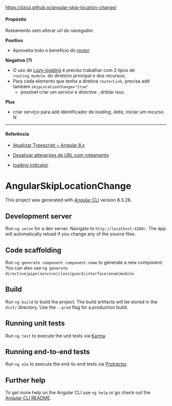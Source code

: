 https://dziul.github.io/angular-skip-location-change/

#### Propósito

Roteamento sem alterar url do navegador.

**Positivo**

- Aproveita todo o benefício do _[router](https://angular.io/api/router)_

**Negativo (?)**

- O uso de _[Lazy-loading](https://angular.io/guide/lazy-loading-ngmodules)_ é preciso trabalhar com 2 tipos de `routing.module`. do diretório principal e dos recursos;
- Para cada elemento que tenha a diretiva `routerLink`, precisa add também `skipLocationChange="true"`
  - possível criar um _service_ e _directive_ , driblar isso.

**Plus**

- criar serviço para add identificador de _loading_, _data_, iniciar um recurso _N_.

---

#### Referência

- [Atualizar Typescript ~ Angular 8.x](https://medium.com/@andreizhamoida/typescript-3-7-1106a532e92c)

- [Desativar alterações de URL com roteamento](https://stackoverflow.com/questions/53196790/how-to-disable-url-changes-with-angular-routing)

- [loading indicator](https://www.amadousall.com/angular-routing-how-to-display-a-loading-indicator-when-navigating-between-routes/)

# AngularSkipLocationChange

This project was generated with [Angular CLI](https://github.com/angular/angular-cli) version 8.3.28.

## Development server

Run `ng serve` for a dev server. Navigate to `http://localhost:4200/`. The app will automatically reload if you change any of the source files.

## Code scaffolding

Run `ng generate component component-name` to generate a new component. You can also use `ng generate directive|pipe|service|class|guard|interface|enum|module`.

## Build

Run `ng build` to build the project. The build artifacts will be stored in the `dist/` directory. Use the `--prod` flag for a production build.

## Running unit tests

Run `ng test` to execute the unit tests via [Karma](https://karma-runner.github.io).

## Running end-to-end tests

Run `ng e2e` to execute the end-to-end tests via [Protractor](http://www.protractortest.org/).

## Further help

To get more help on the Angular CLI use `ng help` or go check out the [Angular CLI README](https://github.com/angular/angular-cli/blob/master/README.md).
